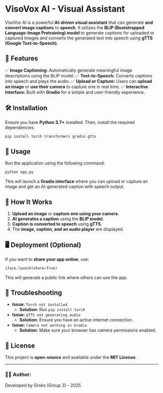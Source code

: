 # VisoVox AI - Visual Assistant

VisoVox AI is a powerful **AI-driven visual assistant** that can generate **and convert image captions** to **speech**. It utilizes the **BLIP (Bootstrapped Language-Image Pretraining) model** to generate captions for uploaded or captured images and converts the generated text into speech using **gTTS (Google Text-to-Speech)**.

## 🚀 Features

✅ **Image Captioning:** Automatically generate meaningful image descriptions using the BLIP model. ✅ **Text-to-Speech:** Converts captions into speech and plays the audio.
✅ **Upload or Capture:** Users can **upload an image** or **use their camera** to capture one in real time. ✅ **Interactive Interface:** Built with **Gradio** for a simple and user-friendly experience.

## 🛠️ Installation

Ensure you have **Python 3.7+** installed. Then, install the required dependencies:

```bash
pip install torch transformers gradio gtts
```

## 🚀 Usage

Run the application using the following command:

```bash
python app.py
```

This will launch a **Gradio interface** where you can upload or capture an image and get an AI-generated caption with speech output.

## 📌 How It Works

1. **Upload an image** or **capture one using your camera**.
2. **AI generates a caption** using the **BLIP model**.
3. **Caption is converted to speech** using **gTTS**.
4. The **image, caption, and an audio player** are displayed.

## 🖥️ Deployment (Optional)

If you want to **share your app online**, use:

```python
iface.launch(share=True)
```

This will generate a public link where others can use the app.

## 🔧 Troubleshooting

- **Issue:** `Torch not installed`
  - **Solution:** Run `pip install torch`
- **Issue:** `gTTS not generating audio`
  - **Solution:** Ensure you have an active internet connection.
- **Issue:** `Camera not working in Gradio`
  - **Solution:** Make sure your browser has camera permissions enabled.

## 📜 License

This project is **open-source** and available under the **MIT License**.

---

### **👨‍💻 Author:**

Developed by Groks (Group 3) - 2025

